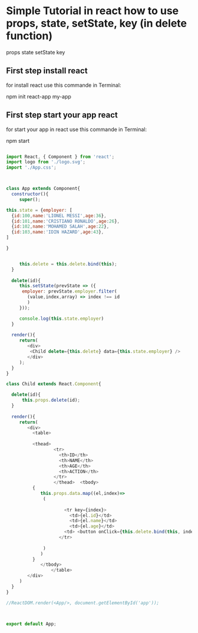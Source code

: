 Simple Tutorial in react how to use props, state, setState, key (in delete function)
===

props
state
setState
key

First step install react 
---

for install react use this commande in Terminal:

npm init react-app my-app



First step start your app react 
---

for start your app in react use this commande in Terminal:

npm start



```javascript

import React, { Component } from 'react';
import logo from './logo.svg';
import './App.css';



class App extends Component{
  constructor(){
     super();

this.state = {employer: [
  {id:100,name:'LIONEL MESSI',age:36},
  {id:101,name:'CRISTIANO RONALDO',age:26},
  {id:102,name:'MOHAMED SALAH',age:22},
  {id:103,name:'IDIN HAZARD',age:43},
]

}


     this.delete = this.delete.bind(this);
  }
  
  delete(id){
     this.setState(prevState => ({
      employer: prevState.employer.filter(
        (value,index,array) => index !== id 
        )
     }));

     console.log(this.state.employer)
  }
  
  render(){
     return(
        <div>
         <Child delete={this.delete} data={this.state.employer} />
        </div>
     );
  }
}

class Child extends React.Component{

  delete(id){
      this.props.delete(id);
  }
  
  render(){
     return(
        <div>
          <table>
                
          <thead>
                  <tr>
                    <th>ID</th>
                    <th>NAME</th>
                    <th>AGE</th>
                    <th>ACTION</th>
                  </tr>
                  </thead>  <tbody>
          {
             this.props.data.map((el,index)=>
              (
                
                      <tr key={index}>
                        <td>{el.id}</td>
                        <td>{el.name}</td>
                        <td>{el.age}</td>
                      <td> <button onClick={this.delete.bind(this, index)}>Supprimer</button></td>
                    </tr>
              
              )
             )
          }
             </tbody>
                 </table>
        </div>
     )
  }
}

//ReactDOM.render(<App/>, document.getElementById('app'));



export default App;



```
